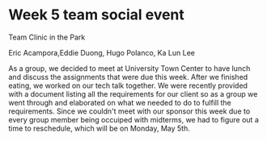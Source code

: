# Week 5 team social event 

Team Clinic in the Park 

Eric Acampora,Eddie Duong, Hugo Polanco, Ka Lun Lee 

As a group, we decided to meet at University Town Center to have lunch and discuss the assignments that were due this week. After we finished eating, we worked on our tech talk together. We were recently provided with a document listing all the requirements for our client so as a group we went through and elaborated on what we needed to do to fulfill the requirements. Since we couldn't meet with our sponsor this week due to every group member being occuiped with midterms, we had to figure out a time to reschedule, which will be on Monday, May 5th. 
